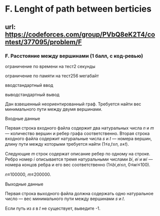 # F. Lenght of path between berticies 

## url: https://codeforces.com/group/PVbQ8eK2T4/contest/377095/problem/F

### F. Расстояние между вершинами (1 балл, с код-ревью)

ограничение по времени на тест2 секунды

ограничение по памяти на тест256 мегабайт

вводстандартный ввод

выводстандартный вывод

Дан взвешенный неориентированный граф. Требуется найти вес минимального пути между двумя вершинами.

Входные данные

Первая строка входного файла содержит два натуральных числа 𝑛 и 𝑚 — количество вершин и ребер графа соответственно. Вторая строка входного файла содержит натуральные числа 𝑠 и 𝑡 — номера вершин, длину пути между которыми требуется найти (1≤𝑠,𝑡≤𝑛, 𝑠≠𝑡).


Следующие 𝑚 строк содержат описание ребер по одному на строке. Ребро номер 𝑖 описывается тремя натуральными числами 𝑏𝑖, 𝑒𝑖 и 𝑤𝑖 — номера концов ребра и его вес соответственно (1≤𝑏𝑖,𝑒𝑖≤𝑛, 0≤𝑤𝑖≤100).

𝑛≤100000, 𝑚≤200000.

Выходные данные

Первая строка выходного файла должна содержать одно натуральное число — вес минимального пути между вершинами 𝑠 и 𝑡.

Если путь из 𝑠 в 𝑡 не существует, выведите -1.

